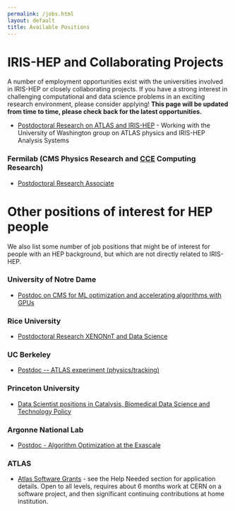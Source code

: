 ```yaml
---
permalink: /jobs.html
layout: default
title: Available Positions
---
```


# IRIS-HEP and Collaborating Projects

 A number of employment opportunities exist with the universities involved in IRIS-HEP or closely collaborating projects. If you have a strong interest in challenging computational and data science problems in an exciting research environment, please consider applying! **This page will be updated from time to time, please check back for the latest opportunities.**

  * [Postdoctoral Research on ATLAS and IRIS-HEP](https://inspirehep.net/jobs/1796684) - Working with the University of Washington group on ATLAS physics and IRIS-HEP Analysis Systems

### Fermilab (CMS Physics Research and [CCE](https://hepcce.org/) Computing Research)

  * [Postdoctoral Research Associate](https://academicjobsonline.org/ajo/jobs/16231)

# Other positions of interest for HEP people

We also list some number of job positions that might be of interest for people
with an HEP background, but which are not directly related to IRIS-HEP.

### University of Notre Dame
  * [Postdoc on CMS for ML optimization and accelerating algorithms with GPUs](https://academicjobsonline.org/ajo/jobs/16334)

### Rice University 
  * [Postdoctoral Research XENONnT and Data Science](https://jobs.rice.edu/postings/20856)

### UC Berkeley
  * [Postdoc -- ATLAS experiment (physics/tracking)](https://labs.inspirehep.net/jobs/1770850)

### Princeton University

  * [Data Scientist positions in Catalysis, Biomedical Data Science and Technology Policy](https://csml.princeton.edu/news/data-scientist-positions-available-princeton)

### Argonne National Lab

  * [Postdoc - Algorithm Optimization at the Exascale](https://careers.peopleclick.com/careerscp/client_argonnelab/post_doc/en_US/gateway.do?functionName=viewFromLink&localeCode=en-us&jobPostId=7071)

### ATLAS

  * [Atlas Software Grants](https://twiki.cern.ch/twiki/bin/viewauth/AtlasComputing/AtlasComputing) - see the Help Needed section for application details.  Open to all levels, requires about 6 months work at CERN on a software project, and then significant continuing contributions at home institution.
